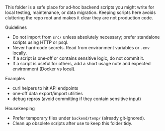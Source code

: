 This folder is a safe place for ad‑hoc backend scripts you might write for local testing, maintenance, or data migration. Keeping scripts here avoids cluttering the repo root and makes it clear they are not production code.

Guidelines
- Do not import from `src/` unless absolutely necessary; prefer standalone scripts using HTTP or psql.
- Never hard‑code secrets. Read from environment variables or `.env` locally.
- If a script is one‑off or contains sensitive logic, do not commit it.
- If a script is useful for others, add a short usage note and expected environment (Docker vs local).

Examples
- curl helpers to hit API endpoints
- one‑off data export/import utilities
- debug repros (avoid committing if they contain sensitive input)

Housekeeping
- Prefer temporary files under `backend/temp/` (already git‑ignored).
- Clean up obsolete scripts after use to keep this folder tidy.

